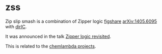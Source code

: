 # zss
Zip slip smash is a combination of Zipper logic [figshare](https://doi.org/10.6084/m9.figshare.1032660.v1)  [arXiv:1405.6095](https://arxiv.org/abs/1405.6095) with [dirIC](https://mbuliga.github.io/quinegraphs/ic-vs-chem.html#icvschem). 

It was announced in the talk [Zipper logic revisited](https://www.dropbox.com/sh/5c3xihm2mkdo5s5/AABDoNpc6K4XioJqesIy6vdma/MariusBuliga). 

This is related to the [chemlambda projects](https://chemlambda.github.io/index.html).


